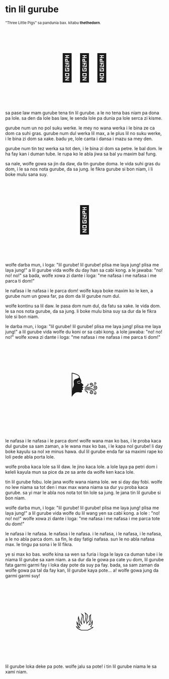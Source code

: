 # tin lil gurube

<small>"Three Little Pigs" sa pandunia bax. kitabu **thethedorn**.</small>

<p style="font-size:6em;text-align:center;">🐷🐷🐷</p>

sa pase law mam gurube tena tin lil gurube. a le no tena bas niam pa
dona pa lole. sa den da lole bas law, le senda lole pa dunia pa
lole serca zi kisme.

gurube num un no pol suku werke. le mey no wana werka i le bina ze
ca dom ca suhi gras. gurube num dul werka lil max, a le plus lil no
suku werke, i le bina zi dom sa xake. badu ye, lole canta i dansa
i mazu sa mey den.

gurube num tin tez werka sa tot den, i le bina zi dom sa petre. le
bal dom. le ha fay kan i duman tube. le rupa ko le abla jiwa sa bal
yu maxim bal fung.

sa nale, wolfe gowa sa jin da daw, da tin gurube doma. le vida suhi
gras du dom, i le sa nos nota gurube, da sa jung. le fikra gurube si
bon niam, i li boke mulu sana suy.

<p style="font-size:6em;text-align:center;">🐺</p>

wolfe darba mun, i loga: "lil gurube! lil gurube! plisa me laya jung!
plisa me laya jung!" a lil gurube vida wolfe du day han sa cabi kong.
a le jawaba: "no! no! no!" sa bada, wolfe xowa zi dante i loga:
"me nafasa i me nafasa i me parca ti dom!"

le nafasa i le nafasa i le parca dom! wolfe kaya boke maxim ko le
ken, a gurube num un gowa far, pa dom da lil gurube num dul.

wolfe kontinu sa lil daw. le pasa dom num dul, da fatu sa xake. le
vida dom. le sa nos nota gurube, da sa jung. li boke mulu bina suy
sa dur da le fikra lole si bon niam.

le darba mun, i loga: "lil gurube! lil gurube! plisa me laya jung!
plisa me laya jung!" a lil gurube vida wolfe du koni or sa cabi kong.
a lole jawaba: "no! no! no!" wolfe xowa zi dante i loga: "me
nafasa i me nafasa i me parca ti dom!"

<p style="font-size:6em;text-align:center;">🌬️</p>

le nafasa i le nafasa i le parca dom! wolfe wana max ko bas, i le
proba kaca dul gurube sa sam zaman, a le wana max ko bas, i le kapa nol
gurube! li day boke kayulu sa nol xe minus hawa. dul lil gurube
enda far sa maximi rape ko loli pede abla porta lole.

wolfe proba kaca lole sa lil daw. le jino kaca lole. a lole laya
pa petri dom i keleli kayula mun sa pice da ze sa ante da wolfe ken
kaca lole.

tin lil gurube fobu. lole jana wolfe wana niama lole. we si day day
fobi. wolfe no lew niama sa tot den i max max wana niama sa dur yu
proba kaca gurube. sa yi mar le abla nos nota tot tin lole sa jung.
le jana tin lil gurube si bon niam.

wolfe darba mun, i loga: "lil gurube! lil gurube! plisa me laya
jung! plisa me laya jung!" a lil gurube vida wolfe du lil wang yen sa
cabi kong. a lole   : "no! no! no!" wolfe xowa zi dante i
loga: "me nafasa i me nafasa i me parca tote du dom!"

le nafasa i le nafasa. le nafasa i le nafasa. i le nafasa, i le
nafasa, i le nafasa, a le no abla parca dom. sa fin, le day fatigi
nafasa. sun le no abla nafasa max. le tingu pa sona i le lil
fikra.

ye si max ko bas. wolfe kina sa wen sa furia i loga le laya ca duman
tube i le niama lil gurube sa xam niam. a sa dur da le gowa pa cate yu
dom, lil gurube fata garmi garmi fay i loka day pote da suy pa fay.
bada, sa sam zaman da wolfe gowa pa tal da fay kan, lil gurube kaya
pote... a! wolfe gowa jung da garmi garmi suy!

<p style="font-size:6em;text-align:center;">🔥</p>

lil gurube loka deke pa pote. wolfe jalu sa pote! i tin lil gurube
niama le sa xami niam.

